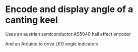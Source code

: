 Encode and display angle of a canting keel
=====
Uses an austrian semiconductor AS5040 hall effect encoder

And an Arduino to drive LED angle indicators

